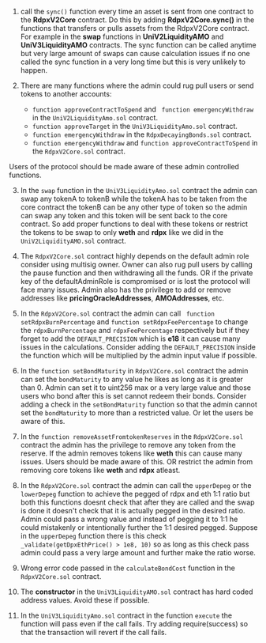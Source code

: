 1. call the ```sync()``` function every time an asset is sent from one contract to the **RdpxV2Core** contract.
   Do this by adding **RdpxV2Core.sync()** in the functions that transfers or pulls assets from the RdpxV2Core contract. For example in the **swap** functions in **UniV2LiquidityAMO** and **UniV3LiquidityAMO** contracts. The sync function can be called anytime but very large amount of swaps can cause calculation issues if no one called the sync function in a very long time but this is very unlikely to happen.


2. There are many functions where the admin could rug pull users or send tokens to another accounts:
     * ```function approveContractToSpend``` and ``` function emergencyWithdraw``` in the ```UniV2LiquidityAmo.sol``` contract.
     * ```function approveTarget``` in the ```UniV3LiquidityAmo.sol``` contract.
     * ```function emergencyWithdraw``` in the ```RdpxDecayingBonds.sol``` contract.
     * ```function emergencyWithdraw``` and ```function approveContractToSpend``` in the  ```RdpxV2Core.sol``` contract.

Users of the protocol should be made aware of these admin controlled functions.

3. In the ```swap``` function in the ```UniV3LiquidityAmo.sol``` contract the admin can swap any tokenA to tokenB while the tokenA has to be taken from the core contract the tokenB can be any other type of token so the admin can swap any token and this token will be sent back to the core contract. So add proper functions to deal with these tokens or restrict the tokens to be swap to only **weth** and **rdpx** like we did in the ```UniV2LiquidityAMO.sol``` contract.

4. The ```RdpxV2Core.sol``` contract highly depends on the default admin role consider using multisig owner. Owner can also rug pull users by calling the pause function and then withdrawing all the funds.
OR if the private key of the defaultAdminRole is compromised or is lost the protocol will face many issues.
Admin also has the privilege to add or remove addresses like **pricingOracleAddresses**, **AMOAddresses**, etc. 

5. In the ```RdpxV2Core.sol``` contract the admin can call ``` function setRdpxBurnPercentage``` and ```function setRdpxFeePercentage``` to change the ```rdpxBurnPercentage``` and ```rdpxFeePercentage``` respectively but if they forget to add the ```DEFAULT_PRECISION``` which is **e18** it can cause many issues in the calculations.
Consider adding the ```DEFAULT_PRECISION``` inside the function which will be multiplied by the admin input value if possible. 

6. In the ```function setBondMaturity``` in ```RdpxV2Core.sol``` contract the admin can set the ```bondMaturity``` to any value he likes as long as it is greater than 0. Admin can set it to uint256 max or a very large value and those users who bond after this is set cannot redeem their bonds.
Consider adding a check in the ```setBondMaturity``` function so that the admin cannot set the ```bondMaturity``` to more than a restricted value.
Or let the users be aware of this.

7. In the ```function removeAssetFromtokenReserves``` in the ```RdpxV2Core.sol``` contract the admin has the privilege to remove any token from the reserve. If the admin removes tokens like **weth** this can cause many issues. 
Users should be made aware of this. OR restrict the admin from removing core tokens like **weth** and **rdpx** atleast.   

8. In the ```RdpxV2Core.sol``` contract the admin can call the ```upperDepeg``` or the ```lowerDepeg``` function to achieve the pegged of rdpx and eth 1:1 ratio but both this functions doesnt check that after they are called and the swap is done it doesn't check that it is actually pegged in the desired ratio. Admin could pass a wrong value and instead of pegging it to 1:1 he could mistakenly or intentionally further the 1:1 desired pegged.
Suppose in the ```upperDepeg``` function there is this check ```_validate(getDpxEthPrice() > 1e8, 10)``` so as long as this check pass admin could pass a very large amount and further make the ratio worse.

9. Wrong error code passed in the ```calculateBondCost``` function in the ```RdpxV2Core.sol``` contract.

10. The **constructor** in the ```UniV3LiquidityAMO.sol``` contract has hard coded address values. Avoid these if possible.

11. In the ```UniV3LiquidityAmo.sol``` contract in the function ```execute``` the function will pass even if the call fails. Try adding require(success) so that the transaction will revert if the call fails.
